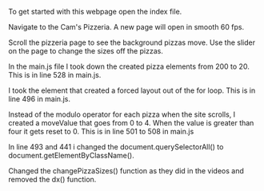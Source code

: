 To get started with this webpage open the index file.

Navigate to the Cam's Pizzeria.
A new page will open in smooth 60 fps.

Scroll the pizzeria page to see the background pizzas move.
Use the slider on the page to change the sizes off the pizzas.

In the main.js file I took down the created pizza elements from 200 to 20.
This is in line 528 in main.js.

I took the element that created a forced layout out of the for loop.
This is in line 496 in main.js.

Instead of the modulo operator for each pizza when the site scrolls,
I created a moveValue that goes from 0 to 4. When the value is greater
than four it gets reset to 0.
This is in line 501 to 508 in main.js

In line 493 and 441 i changed the document.querySelectorAll() to
document.getElementByClassName().

Changed the changePizzaSizes() function as they did in the videos and removed
the dx() function.